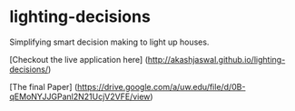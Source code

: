 # lighting-decisions
Simplifying smart decision making to light up houses.

[Checkout the live application here] (http://akashjaswal.github.io/lighting-decisions/)

[The final Paper] (https://drive.google.com/a/uw.edu/file/d/0B-qEMoNYJJGPanl2N21UcjV2VFE/view)

